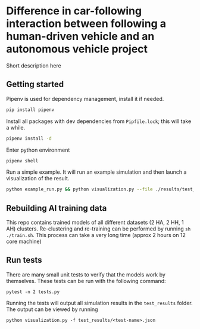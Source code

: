 # Difference in car-following interaction between following a human-driven vehicle and an autonomous vehicle project

Short description here

## Getting started

Pipenv is used for dependency management, install it if needed.

```sh
pip install pipenv
```

Install all packages with dev dependencies from `Pipfile.lock`; this will take a while.

```sh
pipenv install -d
```

Enter python environment

```sh
pipenv shell
```

Run a simple example. It will run an example simulation and then launch a visualization of the result.

```sh
python example_run.py && python visualization.py --file ./results/test_run.json
```

## Rebuilding AI training data

This repo contains trained models of all different datasets (2 HA, 2 HH, 1 AH) clusters.
Re-clustering and re-training can be performed by running `sh ./train.sh`. This process can take a very long time (approx 2 hours on 12 core machine)

## Run tests

There are many small unit tests to verify that the models work by themselves. These tests can be run with the following command:

`pytest -n 2 tests.py`

Running the tests will output all simulation results in the `test_results` folder. The output can be viewed by running

`python visualization.py -f test_results/<test-name>.json`
